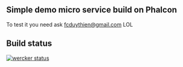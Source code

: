 ## Simple demo micro service build on Phalcon

To test it you need ask fcduythien@gmail.com LOL
##
## Build status

[![wercker status](https://app.wercker.com/status/e019690ba17e4498a9ec50cc46e36eb9/s/ "wercker status")](https://app.wercker.com/project/byKey/e019690ba17e4498a9ec50cc46e36eb9)
